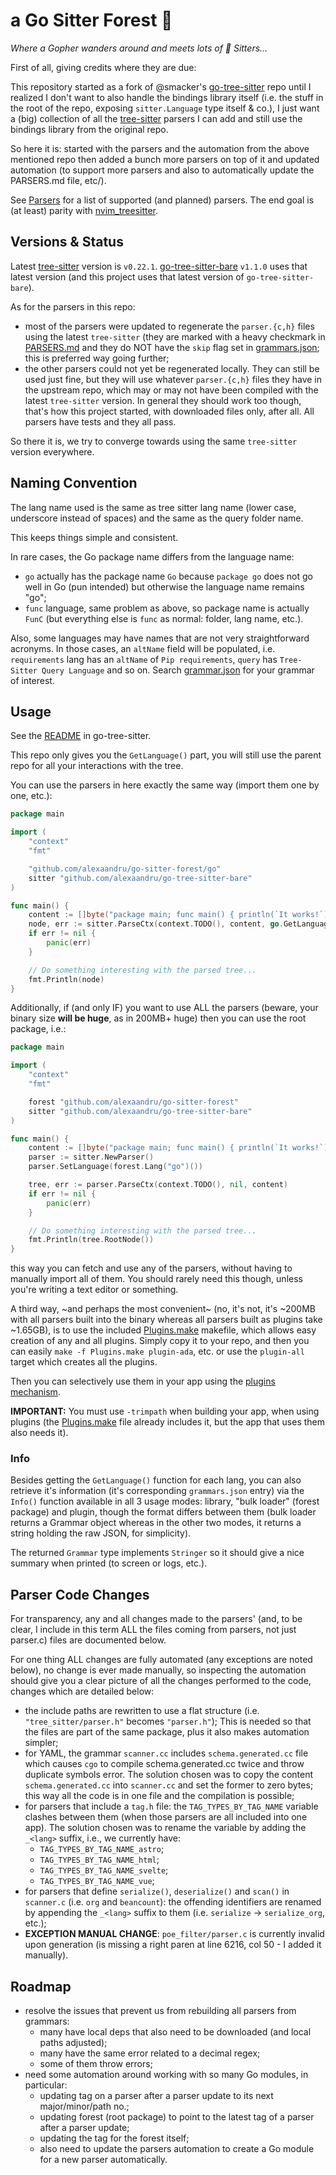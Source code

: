 # a Go Sitter Forest 🌳

_Where a Gopher wanders around and meets lots of 🌳 Sitters..._

First of all, giving credits where they are due:

This repository started as a fork of @smacker's [go-tree-sitter](https://github.com/smacker/go-tree-sitter) repo
until I realized I don't want to also handle the bindings library itself
(i.e. the stuff in the root of the repo, exposing `sitter.Language` type
itself & co.), I just want a (big) collection of all the [tree-sitter](https://github.com/tree-sitter/tree-sitter)
parsers I can add and still use the bindings library from the original repo.

So here it is: started with the parsers and the automation from the above
mentioned repo then added a bunch more parsers on top of it and updated
automation (to support more parsers and also to automatically update the
PARSERS.md file, etc/).

See [Parsers](PARSERS.md) for a list of supported (and planned) parsers.
The end goal is (at least) parity with [nvim_treesitter](https://github.com/nvim-treesitter/nvim-treesitter?tab=readme-ov-file#supported-languages).

## Versions & Status

Latest [tree-sitter](https://github.com/tree-sitter/tree-sitter) version is `v0.22.1`. [go-tree-sitter-bare](https://github.com/alexaandru/go-tree-sitter-bare)
`v1.1.0` uses that latest version (and this project uses that
latest version of `go-tree-sitter-bare`).

As for the parsers in this repo:

- most of the parsers were updated to regenerate the `parser.{c,h}` files
  using the latest `tree-sitter` (they are marked with a heavy checkmark
  in [PARSERS.md](PARSERS.md) and they do NOT have the `skip` flag set
  in [grammars.json](grammars.json); this is preferred way going further;
- the other parsers could not yet be regenerated locally. They can still
  be used just fine, but they will use whatever `parser.{c,h}` files they
  have in the upstream repo, which may or may not have been compiled with
  the latest `tree-sitter` version. In general they should work too though,
  that's how this project started, with downloaded files only, after all.
  All parsers have tests and they all pass.

So there it is, we try to converge towards using the same `tree-sitter`
version everywhere.

## Naming Convention

The lang name used is the same as tree sitter lang name (lower case, underscore
instead of spaces) and the same as the query folder name.

This keeps things simple and consistent.

In rare cases, the Go package name differs from the language name:

- `go` actually has the package name `Go` because `package go` does not go well in Go
  (pun intended) but otherwise the language name remains "go";
- `func` language, same problem as above, so package name is actually `FunC`
  (but everything else is `func` as normal: folder, lang name, etc.).

Also, some languages may have names that are not very straightforward acronyms.
In those cases, an `altName` field will be populated, i.e. `requirements` lang
has an `altName` of `Pip requirements`, `query` has `Tree-Sitter Query Language`
and so on. Search [grammar.json](grammars.json) for
your grammar of interest.

## Usage

See the [README](https://github.com/smacker/go-tree-sitter/blob/master/README.md) in go-tree-sitter.

This repo only gives you the `GetLanguage()` part, you will still use the parent
repo for all your interactions with the tree.

You can use the parsers in here exactly the same way (import them one by one, etc.):

```Go
package main

import (
	"context"
	"fmt"

	"github.com/alexaandru/go-sitter-forest/go"
	sitter "github.com/alexaandru/go-tree-sitter-bare"
)

func main() {
	content := []byte("package main; func main() { println(`It works!`) }")
	node, err := sitter.ParseCtx(context.TODO(), content, go.GetLanguage())
	if err != nil {
		panic(err)
	}

	// Do something interesting with the parsed tree...
	fmt.Println(node)
}
```

Additionally, if (and only IF) you want to use ALL the parsers (beware, your binary
size **will be huge**, as in 200MB+ huge) then you can use the root package, i.e.:

```Go
package main

import (
	"context"
	"fmt"

	forest "github.com/alexaandru/go-sitter-forest"
	sitter "github.com/alexaandru/go-tree-sitter-bare"
)

func main() {
	content := []byte("package main; func main() { println(`It works!`) }")
	parser := sitter.NewParser()
	parser.SetLanguage(forest.Lang("go")())

	tree, err := parser.ParseCtx(context.TODO(), nil, content)
	if err != nil {
		panic(err)
	}

	// Do something interesting with the parsed tree...
	fmt.Println(tree.RootNode())
}
```

this way you can fetch and use any of the parsers, without having to manually import
all of them. You should rarely need this though, unless you're writing a text editor
or something.

A third way, ~and perhaps the most convenient~ (no, it's not, it's \~200MB with all
parsers built into the binary whereas all parsers built as plugins take \~1.65GB),
is to use the included [Plugins.make](Plugins.make)
makefile, which allows easy creation of any and all plugins. Simply copy it to
your repo, and then you can easily `make -f Plugins.make plugin-ada`, etc. or
use the `plugin-all` target which creates all the plugins.

Then you can selectively use them in your app using the [plugins mechanism](https://pkg.go.dev/plugin).

**IMPORTANT:** You must use `-trimpath` when building your app, when using plugins
(the [Plugins.make](Plugins.make) file already includes it, but the app that uses them also needs it).

### Info

Besides getting the `GetLanguage()` function for each lang, you can also retrieve
it's information (it's corresponding `grammars.json` entry) via the `Info()` function
available in all 3 usage modes: library, "bulk loader" (forest package) and plugin,
though the format differs between them (bulk loader returns a Grammar object whereas
in the other two modes, it returns a string holding the raw JSON, for simplicity).

The returned `Grammar` type implements `Stringer` so it should give a nice summary
when printed (to screen or logs, etc.).

## Parser Code Changes

For transparency, any and all changes made to the parsers' (and, to be clear, I
include in this term ALL the files coming from parsers, not just parser.c) files
are documented below.

For one thing ALL changes are fully automated (any exceptions are noted below),
no change is ever made manually, so inspecting the automation should give you a
clear picture of all the changes performed to the code, changes which are detailed below:

- the include paths are rewritten to use a flat structure (i.e. `"tree_sitter/parser.h"`
  becomes `"parser.h"`); This is needed so that the files are part of the same package,
  plus it also makes automation simpler;
- for YAML, the grammar `scanner.cc` includes `schema.generated.cc` file which causes `cgo`
  to compile schema.generated.cc twice and throw duplicate symbols error. The solution
  chosen was to copy the content `schema.generated.cc` into `scanner.cc` and set the former
  to zero bytes; this way all the code is in one file and the compilation is possible;
- for parsers that include a `tag.h` file: the `TAG_TYPES_BY_TAG_NAME` variable clashes
  between them (when those parsers are all included into one app). The solution chosen
  was to rename the variable by adding the `_<lang>` suffix, i.e., we currently have:
  - `TAG_TYPES_BY_TAG_NAME_astro`;
  - `TAG_TYPES_BY_TAG_NAME_html`;
  - `TAG_TYPES_BY_TAG_NAME_svelte`;
  - `TAG_TYPES_BY_TAG_NAME_vue`;
- for parsers that define `serialize()`, `deserialize()` and `scan()` in `scanner.c`
  (i.e. `org` and `beancount`): the offending identifiers are renamed by appending
  the `_<lang>` suffix to them (i.e. `serialize` -> `serialize_org`, etc.);
- **EXCEPTION MANUAL CHANGE**: `poe_filter/parser.c` is currently invalid upon generation
  (is missing a right paren at line 6216, col 50 - I added it manually).

## Roadmap

- resolve the issues that prevent us from rebuilding all parsers from grammars:
  - many have local deps that also need to be downloaded (and local paths adjusted);
  - many have the same error related to a decimal regex;
  - some of them throw errors;
- need some automation around working with so many Go modules, in particular:
  - updating tag on a parser after a parser update to its next major/minor/path no.;
  - updating forest (root package) to point to the latest tag of a parser after
    a parser update;
  - updating the tag for the forest itself;
  - also need to update the parsers automation to create a Go module for a new
    parser automatically.
